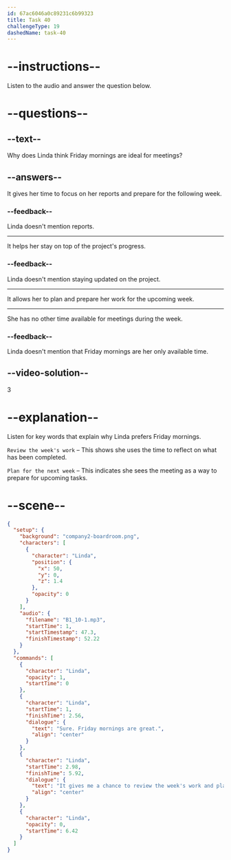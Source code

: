 ```yaml
---
id: 67ac6046a0c89231c6b99323
title: Task 40
challengeType: 19
dashedName: task-40
---
```


<!-- (Audio) Linda: Sure, Friday mornings are great. It gives me a chance to review the week's work and plan for the next week. -->

# --instructions--

Listen to the audio and answer the question below.

# --questions--

## --text--

Why does Linda think Friday mornings are ideal for meetings?

## --answers--

It gives her time to focus on her reports and prepare for the following week.

### --feedback--

Linda doesn't mention reports.

---

It helps her stay on top of the project's progress.

### --feedback--

Linda doesn't mention staying updated on the project.

---

It allows her to plan and prepare her work for the upcoming week.

---

She has no other time available for meetings during the week.

### --feedback--

Linda doesn't mention that Friday mornings are her only available time.

## --video-solution--

3

# --explanation--  

Listen for key words that explain why Linda prefers Friday mornings.  

`Review the week's work` – This shows she uses the time to reflect on what has been completed.  

`Plan for the next week` – This indicates she sees the meeting as a way to prepare for upcoming tasks.  


# --scene--

```json
{
  "setup": {
    "background": "company2-boardroom.png",
    "characters": [
      {
        "character": "Linda",
        "position": {
          "x": 50,
          "y": 0,
          "z": 1.4
        },
        "opacity": 0
      }
    ],
    "audio": {
      "filename": "B1_10-1.mp3",
      "startTime": 1,
      "startTimestamp": 47.3,
      "finishTimestamp": 52.22
    }
  },
  "commands": [
    {
      "character": "Linda",
      "opacity": 1,
      "startTime": 0
    },
    {
      "character": "Linda",
      "startTime": 1,
      "finishTime": 2.56,
      "dialogue": {
        "text": "Sure. Friday mornings are great.",
        "align": "center"
      }
    },
    {
      "character": "Linda",
      "startTime": 2.98,
      "finishTime": 5.92,
      "dialogue": {
        "text": "It gives me a chance to review the week's work and plan for the next week.",
        "align": "center"
      }
    },
    {
      "character": "Linda",
      "opacity": 0,
      "startTime": 6.42
    }
  ]
}
```
